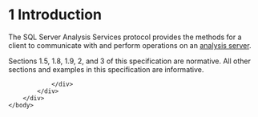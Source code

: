 <html dir="LTR" xmlns:mshelp="http://msdn.microsoft.com/mshelp" xmlns:ddue="http://ddue.schemas.microsoft.com/authoring/2003/5" xmlns:xlink="http://www.w3.org/1999/xlink" xmlns:tool="http://www.microsoft.com/tooltip">
    <head>
        <meta http-equiv="Content-Type" content="text/html; CHARSET=utf-8"></meta>
        <meta name="save" content="history"></meta>
        <title>1 Introduction</title>
        <xml>
            <mshelp:toctitle title="1 Introduction"></mshelp:toctitle>
            <mshelp:rltitle title="[MS-SSAS]: Introduction"></mshelp:rltitle>
            <mshelp:keyword index="A" term="5b477339-6833-43d8-be4a-bf3e052eaa66"></mshelp:keyword>
            <mshelp:attr name="DCSext.ContentType" value="open specification"></mshelp:attr>
            <mshelp:attr name="AssetID" value="5b477339-6833-43d8-be4a-bf3e052eaa66"></mshelp:attr>
            <mshelp:attr name="TopicType" value="kbRef"></mshelp:attr>
            <mshelp:attr name="DCSext.Title" value="[MS-SSAS]: Introduction" />
        </xml>
    </head>
    <body>
        <div id="header">
            <h1 class="heading">1 Introduction</h1>
        </div>
        <div id="mainSection">
            <div id="mainBody">
                <div id="allHistory" class="saveHistory"></div>
                <div id="sectionSection0" class="section" name="collapseableSection">
                    

<p>The SQL Server Analysis Services protocol provides the
methods for a client to communicate with and perform operations on an <a href="8676f5ce-62d4-4244-a326-634bfed4aba4.html#gt_3f8f73d9-c597-447c-b67e-47ec9930a916">analysis server</a>.</p>

<p>Sections 1.5, 1.8, 1.9, 2, and 3 of this specification are
normative. All other sections and examples in this specification are
informative.</p>


                </div>
            </div>
        </div>
    </body>
</html>